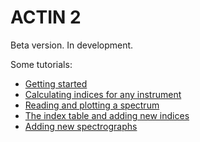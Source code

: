 # ACTIN 2

Beta version. In development.


Some tutorials:

- [Getting started](https://github.com/gomesdasilva/ACTIN2/tree/master/docs/getstarted.ipynb)
- [Calculating indices for any instrument]((https://github.com/gomesdasilva/ACTIN2/tree/master/docs/calc_act_general.ipynb))
- [Reading and plotting a spectrum]((https://github.com/gomesdasilva/ACTIN2/tree/master/docs/read_plot_spectrum.ipynb))
- [The index table and adding new indices]((https://github.com/gomesdasilva/ACTIN2/tree/master/docs/add_index.ipynb))
- [Adding new spectrographs]((https://github.com/gomesdasilva/ACTIN2/tree/master/docs/add_spec.ipynb))

